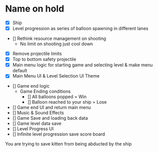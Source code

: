 # Name on hold

-   [x] Ship
-   [x] Level progression as series of balloon spawning in different lanes
-   [] Rethink resource management on shooting
    -   No limit on shooting just cool down
-   [x] Remove projectile limits
-   [x] Top to bottom safety projectile
-   [x] Main menu logic for starting game and selecting level & make menu default
-   [x] Main Menu UI & Level Selection UI Theme
-   [] Game end logic
    - Game Ending conditions
		-  [] All balloons popped = Win
		-  [] Balloon reached to your ship = Lose
-   [] Game end UI and return main menu
-   [] Music & Sound Effects
-   [] Game Save and loading back data
-   [] Game level data save
-   [] Level Progress UI
-   [] Infinite level progression save score board


You are trying to save kitten from being abducted by the ship
